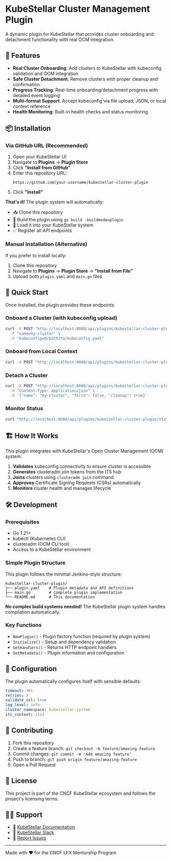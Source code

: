 # KubeStellar Cluster Management Plugin

A dynamic plugin for KubeStellar that provides cluster onboarding and detachment functionality with real OCM integration.

## 🚀 Features

- **Real Cluster Onboarding**: Add clusters to KubeStellar with kubeconfig validation and OCM integration
- **Safe Cluster Detachment**: Remove clusters with proper cleanup and confirmation
- **Progress Tracking**: Real-time onboarding/detachment progress with detailed event logging
- **Multi-format Support**: Accept kubeconfig via file upload, JSON, or local context reference
- **Health Monitoring**: Built-in health checks and status monitoring

## 📦 Installation

### Via GitHub URL (Recommended)

1. Open your KubeStellar UI
2. Navigate to **Plugins** → **Plugin Store**
3. Click **"Install from GitHub"**
4. Enter this repository URL:
   ```
   https://github.com/your-username/kubestellar-cluster-plugin
   ```
5. Click **"Install"**

**That's it!** The plugin system will automatically:
- 📥 Clone this repository
- 🔨 Build the plugin using `go build -buildmode=plugin`
- 🚀 Load it into your KubeStellar system
- ✅ Register all API endpoints

### Manual Installation (Alternative)

If you prefer to install locally:

1. Clone this repository
2. Navigate to **Plugins** → **Plugin Store** → **"Install from File"**
3. Upload both `plugin.yaml` and `main.go` files

## 🎯 Quick Start

Once installed, the plugin provides these endpoints:

### Onboard a Cluster (with kubeconfig upload)
```bash
curl -X POST "http://localhost:8080/api/plugins/kubestellar-cluster-plugin/onboard" \
  -F "name=my-cluster" \
  -F "kubeconfig=@/path/to/kubeconfig.yaml"
```

### Onboard from Local Context
```bash
curl -X POST "http://localhost:8080/api/plugins/kubestellar-cluster-plugin/onboard?name=existing-context"
```

### Detach a Cluster
```bash
curl -X POST "http://localhost:8080/api/plugins/kubestellar-cluster-plugin/detach" \
  -H "Content-Type: application/json" \
  -d '{"name": "my-cluster", "force": false, "cleanup": true}'
```

### Monitor Status
```bash
curl "http://localhost:8080/api/plugins/kubestellar-cluster-plugin/status?name=my-cluster"
```

## 🏗️ How It Works

This plugin integrates with KubeStellar's Open Cluster Management (OCM) system:

1. **Validates** kubeconfig connectivity to ensure cluster is accessible
2. **Generates** clusteradm join tokens from the ITS hub
3. **Joins** clusters using `clusteradm join` command
4. **Approves** Certificate Signing Requests (CSRs) automatically
5. **Monitors** cluster health and manages lifecycle

## 🛠️ Development

### Prerequisites
- Go 1.21+
- kubectl (Kubernetes CLI)
- clusteradm (OCM CLI tool)
- Access to a KubeStellar environment

### Simple Plugin Structure
This plugin follows the minimal Jenkins-style structure:

```
kubestellar-cluster-plugin/
├── plugin.yaml    # Plugin metadata and API definitions
├── main.go        # Complete plugin implementation
└── README.md      # This documentation
```

**No complex build systems needed!** The KubeStellar plugin system handles compilation automatically.

### Key Functions
- `NewPlugin()` - Plugin factory function (required by plugin system)
- `Initialize()` - Setup and dependency validation
- `GetHandlers()` - Returns HTTP endpoint handlers
- `GetMetadata()` - Plugin information and configuration

## 🔧 Configuration

The plugin automatically configures itself with sensible defaults:

```yaml
timeout: 30s
retries: 3
validate_ssl: true
log_level: info
cluster_namespace: kubestellar-system
its_context: its1
```

## 🤝 Contributing

1. Fork this repository
2. Create a feature branch: `git checkout -b feature/amazing-feature`
3. Commit changes: `git commit -m 'Add amazing feature'`
4. Push to branch: `git push origin feature/amazing-feature`
5. Open a Pull Request

## 📄 License

This project is part of the CNCF KubeStellar ecosystem and follows the project's licensing terms.

## 🙋‍♂️ Support

- 📖 [KubeStellar Documentation](https://docs.kubestellar.io)
- 💬 [KubeStellar Slack](https://kubernetes.slack.com/channels/kubestellar)
- 🐛 [Report Issues](https://github.com/your-username/kubestellar-cluster-plugin/issues)

---

Made with ❤️ for the CNCF LFX Mentorship Program 